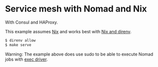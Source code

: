 Service mesh with Nomad and Nix
===============================

With Consul and HAProxy.

This example assumes [Nix](https://nixos.org/download.html) and works best with [Nix and direnv](https://nix.dev/tutorials/declarative-and-reproducible-developer-environments.html#direnv-automatically-activating-the-environment-on-directory-change).

```bash
$ direnv allow
$ make serve
```

Warning: The example above does use sudo to be able to execute Nomad jobs with [exec driver](https://www.nomadproject.io/docs/drivers/exec).
